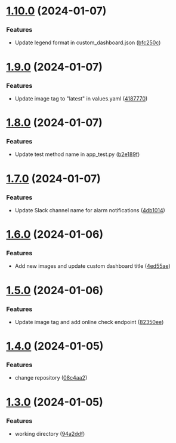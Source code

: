# [1.10.0](https://github.com/jeffersonnc/liberando_producto_final_jnc/compare/v1.9.0...v1.10.0) (2024-01-07)


### Features

* Update legend format in custom_dashboard.json ([bfc250c](https://github.com/jeffersonnc/liberando_producto_final_jnc/commit/bfc250c8ed11f8febbf5f2a859faddeb7b6a5d3b))

# [1.9.0](https://github.com/jeffersonnc/liberando_producto_final_jnc/compare/v1.8.0...v1.9.0) (2024-01-07)


### Features

* Update image tag to "latest" in values.yaml ([4187770](https://github.com/jeffersonnc/liberando_producto_final_jnc/commit/41877706a46c788c0091e91a70518afecc031fa5))

# [1.8.0](https://github.com/jeffersonnc/liberando_producto_final_jnc/compare/v1.7.0...v1.8.0) (2024-01-07)


### Features

* Update test method name in app_test.py ([b2e189f](https://github.com/jeffersonnc/liberando_producto_final_jnc/commit/b2e189f6bcebbecd735d7e18c408b5cbab0f494f))

# [1.7.0](https://github.com/jeffersonnc/liberando_producto_final_jnc/compare/v1.6.0...v1.7.0) (2024-01-07)


### Features

* Update Slack channel name for alarm notifications ([4db1014](https://github.com/jeffersonnc/liberando_producto_final_jnc/commit/4db1014eec35e5870b40257a8f2de43c478d95eb))

# [1.6.0](https://github.com/jeffersonnc/liberando_producto_final_jnc/compare/v1.5.0...v1.6.0) (2024-01-06)


### Features

* Add new images and update custom dashboard title ([4ed55ae](https://github.com/jeffersonnc/liberando_producto_final_jnc/commit/4ed55ae1619d1cd2c2e9f2fbdadf97ec92890148))

# [1.5.0](https://github.com/jeffersonnc/liberando_producto_final_jnc/compare/v1.4.0...v1.5.0) (2024-01-06)


### Features

* Update image tag and add online check endpoint ([82350ee](https://github.com/jeffersonnc/liberando_producto_final_jnc/commit/82350eee3db2291baec1bb30b36f265d40781437))

# [1.4.0](https://github.com/jeffersonnc/liberando_producto_final_jnc/compare/v1.3.0...v1.4.0) (2024-01-05)


### Features

* change repository ([08c4aa2](https://github.com/jeffersonnc/liberando_producto_final_jnc/commit/08c4aa23d0148ac2b83949f2a1cb8a2eea2282e4))

# [1.3.0](https://github.com/jeffersonnc/liberando_producto_final_jnc/compare/v1.2.0...v1.3.0) (2024-01-05)


### Features

* working directory ([94a2ddf](https://github.com/jeffersonnc/liberando_producto_final_jnc/commit/94a2ddf88776597b4c5bb9113fd12d4dde5016ae))
